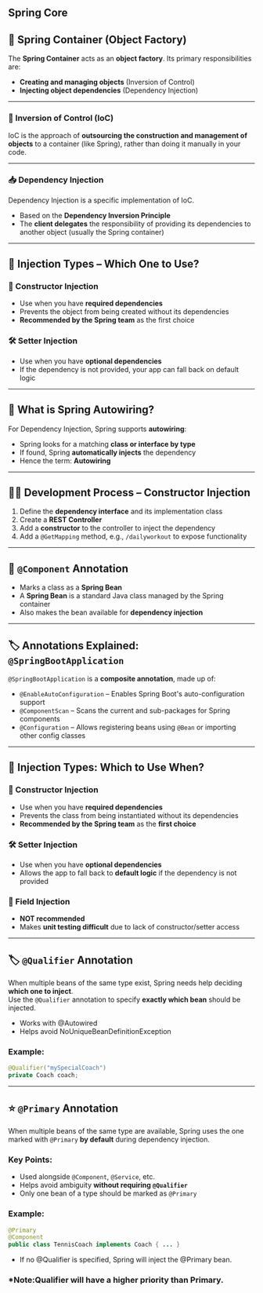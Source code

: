 Spring Core
---

## 🧩 Spring Container (Object Factory)

The **Spring Container** acts as an **object factory**. Its primary responsibilities are:

- **Creating and managing objects** (Inversion of Control)
- **Injecting object dependencies** (Dependency Injection)

---

### 🔁 Inversion of Control (IoC)

IoC is the approach of **outsourcing the construction and management of objects** to a container (like Spring), rather than doing it manually in your code.

---

### 📥 Dependency Injection

Dependency Injection is a specific implementation of IoC.

- Based on the **Dependency Inversion Principle**
- The **client delegates** the responsibility of providing its dependencies to another object (usually the Spring container)

---

## 💉 Injection Types – Which One to Use?

### 🔧 Constructor Injection
- Use when you have **required dependencies**
- Prevents the object from being created without its dependencies
- **Recommended by the Spring team** as the first choice

### 🛠 Setter Injection
- Use when you have **optional dependencies**
- If the dependency is not provided, your app can fall back on default logic

---

## 🔄 What is Spring Autowiring?

For Dependency Injection, Spring supports **autowiring**:

- Spring looks for a matching **class or interface by type**
- If found, Spring **automatically injects** the dependency
- Hence the term: **Autowiring**

---

## 👨‍💻 Development Process – Constructor Injection

1. Define the **dependency interface** and its implementation class
2. Create a **REST Controller**
3. Add a **constructor** to the controller to inject the dependency
4. Add a `@GetMapping` method, e.g., `/dailyworkout` to expose functionality

---

## 🧱 `@Component` Annotation

- Marks a class as a **Spring Bean**
- A **Spring Bean** is a standard Java class managed by the Spring container
- Also makes the bean available for **dependency injection**

---

## 🏷 Annotations Explained: `@SpringBootApplication`

`@SpringBootApplication` is a **composite annotation**, made up of:

- `@EnableAutoConfiguration` – Enables Spring Boot's auto-configuration support
- `@ComponentScan` – Scans the current and sub-packages for Spring components
- `@Configuration` – Allows registering beans using `@Bean` or importing other config classes

---
## 💉 Injection Types: Which to Use When?

### 🔧 Constructor Injection
- Use when you have **required dependencies**
- Prevents the class from being instantiated without its dependencies
- **Recommended by the Spring team** as the **first choice**

### 🛠 Setter Injection
- Use when you have **optional dependencies**
- Allows the app to fall back to **default logic** if the dependency is not provided

### 🚫 Field Injection
- **NOT recommended**
- Makes **unit testing difficult** due to lack of constructor/setter access  

---
## 🏷️ `@Qualifier` Annotation 

When multiple beans of the same type exist, Spring needs help deciding **which one to inject**.  
Use the `@Qualifier` annotation to specify **exactly which bean** should be injected.
- Works with @Autowired
- Helps avoid NoUniqueBeanDefinitionException

### Example:
```java
@Qualifier("mySpecialCoach")
private Coach coach;
```
---
## ⭐ `@Primary` Annotation 

When multiple beans of the same type are available, Spring uses the one marked with `@Primary` **by default** during dependency injection.

### Key Points:
- Used alongside `@Component`, `@Service`, etc.
- Helps avoid ambiguity **without requiring `@Qualifier`**
- Only one bean of a type should be marked as `@Primary`

### Example:
```java
@Primary
@Component
public class TennisCoach implements Coach { ... }
```
- If no @Qualifier is specified, Spring will inject the @Primary bean.
### *Note:Qualifier will have a higher priority than Primary.
